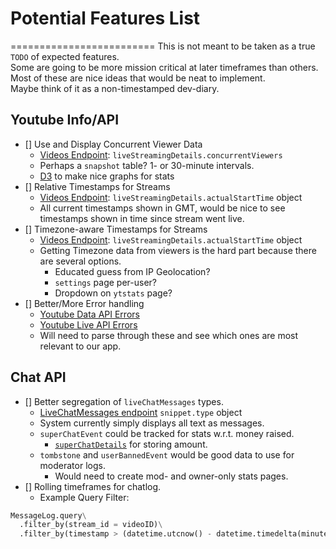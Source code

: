 # Potential Features List
=========================
This is not meant to be taken as a true `TODO` of expected features.  
Some are going to be more mission critical at later timeframes than others.  
Most of these are nice ideas that would be neat to implement.  
Maybe think of it as a non-timestamped dev-diary.  

## Youtube Info/API
- [] Use and Display Concurrent Viewer Data
  * [Videos Endpoint](https://developers.google.com/youtube/v3/docs/videos#liveStreamingDetails): `liveStreamingDetails.concurrentViewers`
  * Perhaps a `snapshot` table? 1- or 30-minute intervals.
  * [D3](https://d3js.org/) to make nice graphs for stats
- [] Relative Timestamps for Streams 
  * [Videos Endpoint](https://developers.google.com/youtube/v3/docs/videos#liveStreamingDetails): `liveStreamingDetails.actualStartTime` object
  * All current timestamps shown in GMT, would be nice to see timestamps shown in time since stream went live.
- [] Timezone-aware Timestamps for Streams 
  * [Videos Endpoint](https://developers.google.com/youtube/v3/docs/videos#liveStreamingDetails): `liveStreamingDetails.actualStartTime` object
  * Getting Timezone data from viewers is the hard part because there are several options.
    * Educated guess from IP Geolocation?
    * `settings` page per-user?
    * Dropdown on `ytstats` page? 
- [] Better/More Error handling
  * [Youtube Data API Errors](https://developers.google.com/youtube/v3/docs/errors)
  * [Youtube Live API Errors](https://developers.google.com/youtube/v3/live/docs/errors)
  * Will need to parse through these and see which ones are most relevant to our app.

## Chat API
- [] Better segregation of `liveChatMessages` types.
  * [LiveChatMessages endpoint](https://developers.google.com/youtube/v3/live/docs/liveChatMessages#snippet.type) `snippet.type` object
  * System currently simply displays all text as messages.
  * `superChatEvent` could be tracked for stats w.r.t. money raised.
    * [`superChatDetails`](https://developers.google.com/youtube/v3/live/docs/liveChatMessages#snippet.superChatDetails) for storing amount.
  * `tombstone` and `userBannedEvent`  would be good data to use for moderator logs.
    * Would need to create mod- and owner-only stats pages.
- [] Rolling timeframes for chatlog.
  * Example Query Filter:
    
```python
MessageLog.query\
  .filter_by(stream_id = videoID)\
  .filter_by(timestamp > (datetime.utcnow() - datetime.timedelta(minutes = 5))
```
